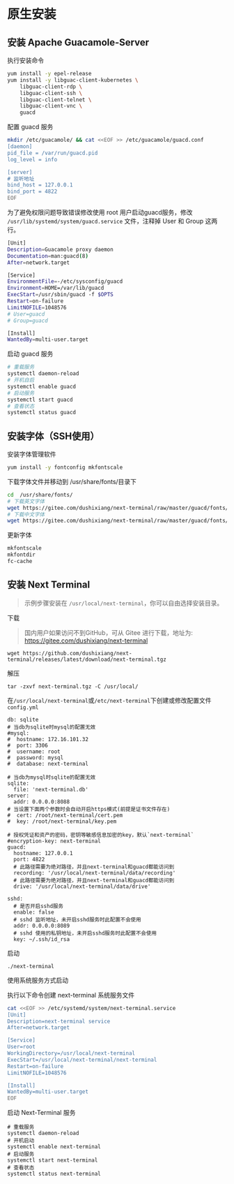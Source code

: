 # 原生安装

## 安装 Apache Guacamole-Server

执行安装命令

``` bash
yum install -y epel-release
yum install -y libguac-client-kubernetes \
    libguac-client-rdp \
    libguac-client-ssh \
    libguac-client-telnet \
    libguac-client-vnc \
    guacd
```

配置 guacd 服务

``` bash
mkdir /etc/guacamole/ && cat <<EOF >> /etc/guacamole/guacd.conf
[daemon]
pid_file = /var/run/guacd.pid
log_level = info

[server]
# 监听地址
bind_host = 127.0.0.1
bind_port = 4822
EOF
```

为了避免权限问题导致错误修改使用 root 用户启动guacd服务，修改 `/usr/lib/systemd/system/guacd.service` 文件，注释掉 User 和 Group 这两行。

``` bash
[Unit]
Description=Guacamole proxy daemon
Documentation=man:guacd(8)
After=network.target

[Service]
EnvironmentFile=-/etc/sysconfig/guacd
Environment=HOME=/var/lib/guacd
ExecStart=/usr/sbin/guacd -f $OPTS
Restart=on-failure
LimitNOFILE=1048576
# User=guacd
# Group=guacd

[Install]
WantedBy=multi-user.target
```

启动 guacd 服务

``` bash
# 重载服务
systemctl daemon-reload
# 开机自启
systemctl enable guacd
# 启动服务
systemctl start guacd
# 查看状态
systemctl status guacd
```

## 安装字体（SSH使用）

安装字体管理软件

``` bash
yum install -y fontconfig mkfontscale
```

下载字体文件并移动到 /usr/share/fonts/目录下

``` bash
cd  /usr/share/fonts/
# 下载英文字体
wget https://gitee.com/dushixiang/next-terminal/raw/master/guacd/fonts/Menlo-Regular.ttf
# 下载中文字体
wget https://gitee.com/dushixiang/next-terminal/raw/master/guacd/fonts/SourceHanSansCN-Regular.otf
```
更新字体

``` bash
mkfontscale
mkfontdir
fc-cache
```

## 安装 Next Terminal
> 示例步骤安装在 `/usr/local/next-terminal`，你可以自由选择安装目录。

下载

> 国内用户如果访问不到GitHub，可从 Gitee 进行下载，地址为: https://gitee.com/dushixiang/next-terminal

```shell
wget https://github.com/dushixiang/next-terminal/releases/latest/download/next-terminal.tgz
```

解压
```shell
tar -zxvf next-terminal.tgz -C /usr/local/
```

在`/usr/local/next-terminal`或`/etc/next-terminal`下创建或修改配置文件`config.yml`
```shell
db: sqlite
# 当db为sqlite时mysql的配置无效
#mysql:
#  hostname: 172.16.101.32
#  port: 3306
#  username: root
#  password: mysql
#  database: next-terminal

# 当db为mysql时sqlite的配置无效
sqlite:
  file: 'next-terminal.db'
server:
  addr: 0.0.0.0:8088
# 当设置下面两个参数时会自动开启https模式(前提是证书文件存在)
#  cert: /root/next-terminal/cert.pem
#  key: /root/next-terminal/key.pem

# 授权凭证和资产的密码，密钥等敏感信息加密的key，默认`next-terminal`
#encryption-key: next-terminal
guacd:
  hostname: 127.0.0.1
  port: 4822
  # 此路径需要为绝对路径，并且next-terminal和guacd都能访问到
  recording: '/usr/local/next-terminal/data/recording'
  # 此路径需要为绝对路径，并且next-terminal和guacd都能访问到
  drive: '/usr/local/next-terminal/data/drive'

sshd:
  # 是否开启sshd服务
  enable: false
  # sshd 监听地址，未开启sshd服务时此配置不会使用
  addr: 0.0.0.0:8089
  # sshd 使用的私钥地址，未开启sshd服务时此配置不会使用
  key: ~/.ssh/id_rsa
```

启动
```shell
./next-terminal
```

使用系统服务方式启动

执行以下命令创建 next-terminal 系统服务文件
``` bash
cat <<EOF >> /etc/systemd/system/next-terminal.service
[Unit]
Description=next-terminal service
After=network.target

[Service]
User=root
WorkingDirectory=/usr/local/next-terminal
ExecStart=/usr/local/next-terminal/next-terminal
Restart=on-failure
LimitNOFILE=1048576

[Install]
WantedBy=multi-user.target
EOF
```

启动 Next-Terminal 服务

```shell
# 重载服务
systemctl daemon-reload
# 开机启动
systemctl enable next-terminal
# 启动服务
systemctl start next-terminal
# 查看状态
systemctl status next-terminal
```